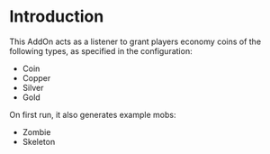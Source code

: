 # Introduction

This AddOn acts as a listener to grant players economy coins of the following types, as specified in the configuration:

- Coin  
- Copper  
- Silver  
- Gold

On first run, it also generates example mobs:

- Zombie  
- Skeleton
